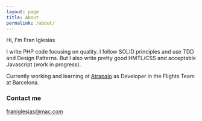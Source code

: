 ```yaml
---
layout: page
title: About
permalink: /about/
---
```


Hi, I'm Fran Iglesias

I write PHP code focusing on quality. I follow SOLID principles and use TDD and Design Patterns. But I also write pretty good HMTL/CSS and acceptable Javascript (work in progress).

Currently working and learning at [Atrapalo](http://atrapalo.com) as Developer in the Flights Team at Barcelona.

### Contact me

[franiglesias@mac.com](mailto:franiglesias@mac.com)
